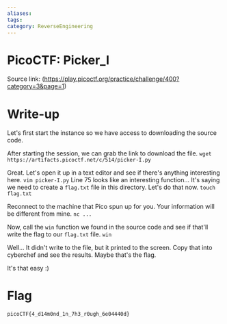 ```yaml
---
aliases: 
tags: 
category: ReverseEngineering
---
```


# PicoCTF: Picker_I
Source link: (https://play.picoctf.org/practice/challenge/400?category=3&page=1)
# Write-up
Let's first start the instance so we have access to downloading the source code.

After starting the session, we can grab the link to download the file. 
`wget https://artifacts.picoctf.net/c/514/picker-I.py`

Great. Let's open it up in a text editor and see if there's anything interesting here.
`vim picker-I.py`
Line 75 looks like an interesting function... It's saying we need to create a `flag.txt` file in this directory. Let's do that now.
`touch flag.txt`

Reconnect to the machine that Pico spun up for you. Your information will be different from mine.
`nc ...`

Now, call the `win` function we found in the source code and see if that'll write the flag to our `flag.txt` file.
`win`

Well... It didn't write to the file, but it printed to the screen. Copy that into cyberchef and see the results. Maybe that's the flag.

It's that easy :)
# Flag
`picoCTF{4_d14m0nd_1n_7h3_r0ugh_6e04440d}`